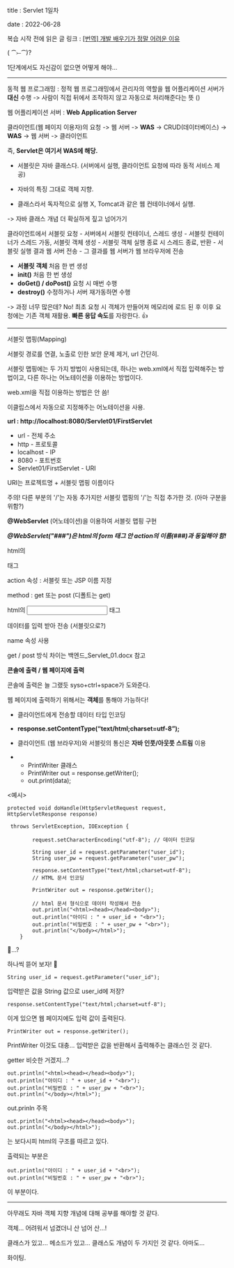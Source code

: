 title : Servlet 1일차

date : 2022-06-28

복습 시작 전에 읽은 글 링크 : [[번역] 개발 배우기가 정말 어려운 이유](https://brunch.co.kr/@jypthemiracle/14)

( ⁀⤚⁀)?

1단계에서도 자신감이 없으면 어떻게 해야...



------



동적 웹 프로그래밍 : 정적 웹 프로그래밍에서 관리자의 역할을 웹 어플리케이션 서버가 **대신** 수행 -> 사람이 직접 뒤에서 조작하지 않고 자동으로 처리해준다는 뜻 ()



웹 어플리케이션 서버 : **Web Application Server**



클라이언트(웹 페이지 이용자)의 요청 -> 웹 서버 -> **WAS** -> CRUD(데이터베이스) -> **WAS** -> 웹 서버 -> 클라이언트



즉, **Servlet은 여기서 WAS에 해당.**



- 서블릿은 자바 클래스다. (서버에서 실행, 클라이언트 요청에 따라 동적 서비스 제공)

- 자바의 특징 그대로 객체 지향.
- 클래스라서 독자적으로 실행 X, Tomcat과 같은 웹 컨테이너에서 실행.

-> 자바 클래스 개념 더 확실하게 짚고 넘어가기



클라이언트에서 서블릿 요청 - 서버에서 서블릿 컨테이너, 스레드 생성 - 서블릿 컨테이너가 스레드 가동, 서블릿 객체 생성 - 서블릿 객체 실행 종료 시 스레드 종료, 반환 - 서블릿 실행 결과 웹 서버 전송 - 그 결과를 웹 서버가 웹 브라우저에 전송



- **서블릿 객체** 처음 한 번 생성
- **init()** 처음 한 번 생성
- **doGet() / doPost()** 요청 시 매번 수행
- **destroy()** 수정하거나 서버 재가동하면 수행



-> 과정 너무 많은데? No! 최초 요청 시 객체가 만들어져 메모리에 로드 된 후 이후 요청에는 기존 객체 재활용. **빠른 응답 속도**를 자랑한다. 👍



------



서블릿 맵핑(Mapping)

서블릿 경로를 연결, 노출로 인한 보안 문제 제거, url 간단히.



서블릿 맵핑에는 두 가지 방법이 사용되는데, 하나는 web.xml에서 직접 입력해주는 방법이고, 다른 하나는 어노테이션을 이용하는 방법이다.

web.xml을 직접 이용하는 방법은 안 씀!

이클립스에서 자동으로 지정해주는 어노테이션을 사용.

 **url : http://localhost:8080/Servlet01/FirstServlet**

- url - 전체 주소
- http - 프로토콜
- localhost - IP
- 8080 - 포트번호
- Servlet01/FirstServlet - URI

URI는 프로젝트명 + 서블릿 맵핑 이름이다

주의! 다른 부분의 '/'는 자동 추가지만 서블릿 맵핑의 '/'는 직접 추가한 것. (아마 구분을 위함?)



**@WebServlet** (어노테이션)을 이용하여 서블릿 맵핑 구현

***@WebServlet("###")은 html의 form 태그 안 action의 이름(###)과 동일해야 함!***



html의 <form> 태그

action 속성 : 서블릿 또는 JSP 이름 지정

method : get 또는 post (디폴트는 get)



html의 <input> 태그

데이터를 입력 받아 전송 (서블릿으로?)

name 속성 사용



get / post 방식 차이는 백엔드_Servlet_01.docx 참고



**콘솔에 출력 / 웹 페이지에 출력**

콘솔에 출력은 늘 그랬듯 syso+ctrl+space가 도와준다.

웹 페이지에 출력하기 위해서는 **객체**를 통해야 가능하다!



- 클라이언트에게 전송할 데이터 타입 인코딩
- **response.setContentType(“text/html;charset=utf-8”);**

- 클라이언트 (웹 브라우저)와 서블릿의 통신은 **자바 인풋/아웃풋 스트림** 이용
- - PrintWriter 클래스
  - PrintWriter out = response.getWriter();
  - out.print(data);



<예시>

```
protected void doHandle(HttpServletRequest request,  HttpServletResponse response)

 throws ServletException, IOException {

		request.setCharacterEncoding("utf-8"); // 데이터 인코딩

		String user_id = request.getParameter("user_id");
		String user_pw = request.getParameter("user_pw");
		
		response.setContentType("text/html;charset=utf-8");
		// HTML 문서 인코딩
		
		PrintWriter out = response.getWriter();

		// html 문서 형식으로 데이터 작성해서 전송
		out.println("<html><head></head><body>");
		out.println("아이디 : " + user_id + "<br>");
		out.println("비밀번호 : " + user_pw + "<br>");
		out.println("</body></html>");
	}
```



🤨...?

하나씩 뜯어 보자! 🤔



```
String user_id = request.getParameter("user_id");
```

입력받은 값을 String 값으로 user_id에 저장?



```
response.setContentType("text/html;charset=utf-8");
```

이게 있으면 웹 페이지에도 입력 값이 출력된다.



```
PrintWriter out = response.getWriter();
```

PrintWriter 이것도 대충... 입력받은 값을 반환해서 출력해주는 클래스인 것 같다.

getter 비슷한 거겠지...?



```
out.println("<html><head></head><body>");
out.println("아이디 : " + user_id + "<br>");
out.println("비밀번호 : " + user_pw + "<br>");
out.println("</body></html>");
```

out.prinln 주목



```
out.println("<html><head></head><body>");
out.println("</body></html>");
```

 는 보다시피 html의 구조를 따르고 있다.



출력되는 부분은

```
out.println("아이디 : " + user_id + "<br>");
out.println("비밀번호 : " + user_pw + "<br>");
```

이 부분이다.



------



아무래도 자바 객체 지향 개념에 대해 공부를 해야할 것 같다.

객체... 어려워서 넘겼더니 산 넘어 산...!

클래스가 있고... 메소드가 있고... 클래스도 개념이 두 가지인 것 같다. 아마도...

화이팅.